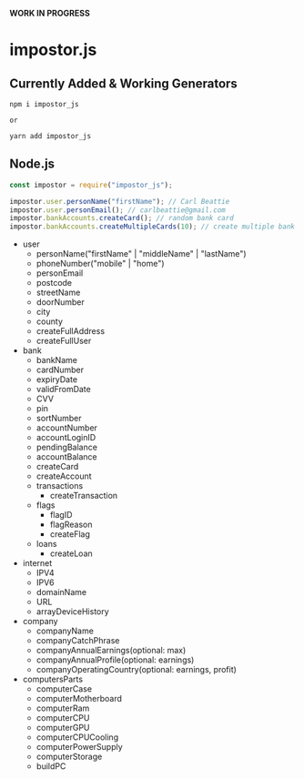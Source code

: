 **WORK IN PROGRESS**

# impostor.js

## Currently Added & Working Generators

```
npm i impostor_js

or

yarn add impostor_js
```

## Node.js

```javascript
const impostor = require("impostor_js");

impostor.user.personName("firstName"); // Carl Beattie
impostor.user.personEmail(); // carlbeattie@gmail.com
impostor.bankAccounts.createCard(); // random bank card
impostor.bankAccounts.createMultipleCards(10); // create multiple bank cards
```

- user
  - personName("firstName" | "middleName" | "lastName")
  - phoneNumber("mobile" | "home")
  - personEmail
  - postcode
  - streetName
  - doorNumber
  - city
  - county
  - createFullAddress
  - createFullUser
- bank
  - bankName
  - cardNumber
  - expiryDate
  - validFromDate
  - CVV
  - pin
  - sortNumber
  - accountNumber
  - accountLoginID
  - pendingBalance
  - accountBalance
  - createCard
  - createAccount
  - transactions
    - createTransaction
  - flags
    - flagID
    - flagReason
    - createFlag
  - loans
    - createLoan
- internet
  - IPV4
  - IPV6
  - domainName
  - URL
  - arrayDeviceHistory
- company
  - companyName
  - companyCatchPhrase
  - companyAnnualEarnings(optional: max)
  - companyAnnualProfile(optional: earnings)
  - companyOperatingCountry(optional: earnings, profit)
- computersParts
  - computerCase
  - computerMotherboard
  - computerRam
  - computerCPU
  - computerGPU
  - computerCPUCooling
  - computerPowerSupply
  - computerStorage
  - buildPC
